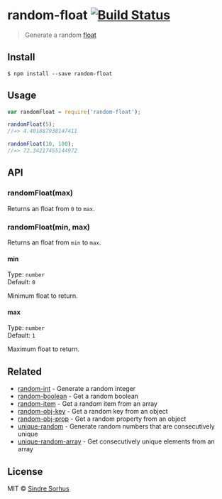 # random-float [![Build Status](https://travis-ci.org/sindresorhus/random-float.svg?branch=master)](https://travis-ci.org/sindresorhus/random-float)

> Generate a random [float](https://en.wikipedia.org/wiki/Floating_point)


## Install

```
$ npm install --save random-float
```


## Usage

```js
var randomFloat = require('random-float');

randomFloat(5);
//=> 4.401887938147411

randomFloat(10, 100);
//=> 72.34217455144972
```


## API

### randomFloat(max)

Returns an float from `0` to `max`.

### randomFloat(min, max)

Returns an float from `min` to `max`.

#### min

Type: `number`  
Default: `0`

Minimum float to return.

#### max

Type: `number`  
Default: `1`

Maximum float to return.


## Related

- [random-int](https://github.com/sindresorhus/random-int) - Generate a random integer
- [random-boolean](https://github.com/arthurvr/random-boolean) - Get a random boolean
- [random-item](https://github.com/sindresorhus/random-item) - Get a random item from an array
- [random-obj-key](https://github.com/sindresorhus/random-obj-key) - Get a random key from an object
- [random-obj-prop](https://github.com/sindresorhus/random-obj-prop) - Get a random property from an object
- [unique-random](https://github.com/sindresorhus/unique-random) - Generate random numbers that are consecutively unique
- [unique-random-array](https://github.com/sindresorhus/unique-random-array) - Get consecutively unique elements from an array


## License

MIT © [Sindre Sorhus](http://sindresorhus.com)
